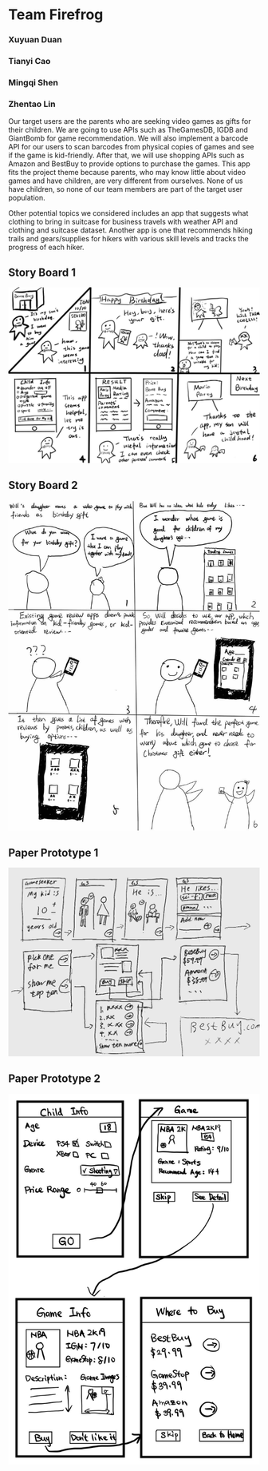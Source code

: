 # Team Firefrog
### Xuyuan Duan
### Tianyi Cao
### Mingqi Shen
### Zhentao Lin  

Our target users are the parents who are seeking video games as gifts for their children. We are going to use APIs such as TheGamesDB, IGDB and GiantBomb for game recommendation. We will also implement a barcode API for our users to scan barcodes from physical copies of games and see if the game is kid-friendly. After that, we will use shopping APIs such as Amazon and BestBuy to provide options to purchase the games. This app fits the project theme because parents, who may know little about video games and have children, are very different from ourselves. None of us have children, so none of our team members are part of the target user population.
	
Other potential topics we considered includes an app that suggests what clothing to bring in suitcase for business travels with weather API and clothing and suitcase dataset. Another app is one that recommends hiking trails and gears/supplies for hikers with various skill levels and tracks the progress of each hiker.

## Story Board 1
![alt text](https://github.com/mis046/COGS121_SP19_MS-ZL-TC-XD/blob/master/ms1_src/sb01.JPG)

## Story Board 2
![alt text](https://github.com/mis046/COGS121_SP19_MS-ZL-TC-XD/blob/master/ms1_src/sb02.JPG)


## Paper Prototype 1
![alt text](https://github.com/mis046/COGS121_SP19_MS-ZL-TC-XD/blob/master/ms1_src/pp01.PNG)

## Paper Prototype 2
![alt text](https://github.com/mis046/COGS121_SP19_MS-ZL-TC-XD/blob/master/ms1_src/pp02.JPEG)
